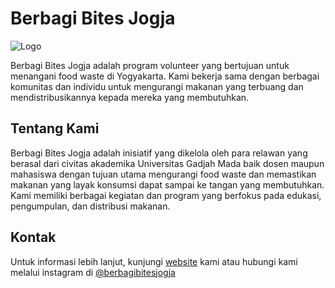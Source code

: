 # Berbagi Bites Jogja


![Logo](https://bbj.disyfa.site/assets/banner.png)



Berbagi Bites Jogja adalah program volunteer yang bertujuan untuk menangani food waste di Yogyakarta. Kami bekerja sama dengan berbagai komunitas dan individu untuk mengurangi makanan yang terbuang dan mendistribusikannya kepada mereka yang membutuhkan.

## Tentang Kami

Berbagi Bites Jogja adalah inisiatif yang dikelola oleh para relawan yang berasal dari civitas akademika Universitas Gadjah Mada baik dosen maupun mahasiswa dengan tujuan utama mengurangi food waste dan memastikan makanan yang layak konsumsi dapat sampai ke tangan yang membutuhkan. Kami memiliki berbagai kegiatan dan program yang berfokus pada edukasi, pengumpulan, dan distribusi makanan.

## Kontak
Untuk informasi lebih lanjut, kunjungi [website][2] kami atau hubungi kami melalui instagram di [@berbagibitesjogja][1]

[1]: https://www.instagram.com/berbagibitesjogja/           "Wikipedia"

[2]: https://bbj.disyfa.site           "BBJ"